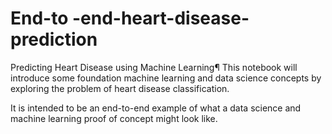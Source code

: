 # End-to -end-heart-disease-prediction

Predicting Heart Disease using Machine Learning¶
This notebook will introduce some foundation machine learning and data science concepts by exploring the problem of heart disease classification.

It is intended to be an end-to-end example of what a data science and machine learning proof of concept might look like.
